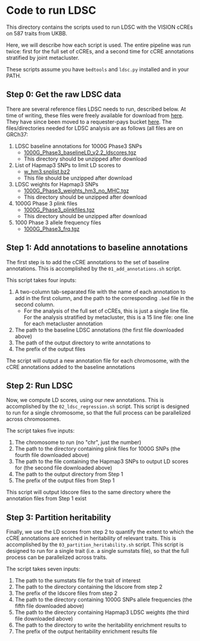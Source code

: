 # Code to run LDSC

This directory contains the scripts used to run LDSC with the VISION cCREs on 587 traits from UKBB.

Here, we will describe how each script is used. The entire pipeline was run twice: first for the full set of cCREs, and a second time for cCRE annotations stratified by joint metacluster.

These scripts assume you have `bedtools` and `ldsc.py` installed and in your PATH.

## Step 0: Get the raw LDSC data

There are several reference files LDSC needs to run, described below. At time of writing, these files were freely available for download from [here](https://alkesgroup.broadinstitute.org/LDSCORE/). They have since been moved to a requester-pays bucket [here](https://console.cloud.google.com/storage/browser/broad-alkesgroup-public-requester-pays/LDSCORE). The files/directories needed for LDSC analysis are as follows (all files are on GRCh37:
1. LDSC baseline annotations for 1000G Phase3 SNPs
    - [1000G_Phase3_baselineLD_v2.2_ldscores.tgz](https://console.cloud.google.com/storage/browser/_details/broad-alkesgroup-public-requester-pays/LDSCORE/1000G_Phase3_baselineLD_v2.2_ldscores.tgz)
    - This directory should be unzipped after download
2.  List of Hapmap3 SNPs to limit LD scores to
    - [w_hm3.snplist.bz2](https://console.cloud.google.com/storage/browser/_details/broad-alkesgroup-public-requester-pays/LDSCORE/w_hm3.snplist.bz2)
    - This file should be unzipped after download
3. LDSC weights for Hapmap3 SNPs
    - [1000G_Phase3_weights_hm3_no_MHC.tgz](https://console.cloud.google.com/storage/browser/_details/broad-alkesgroup-public-requester-pays/LDSCORE/1000G_Phase3_weights_hm3_no_MHC.tgz)
    - This directory should be unzipped after download
4. 1000G Phase 3 plink files
    - [1000G_Phase3_plinkfiles.tgz](https://console.cloud.google.com/storage/browser/_details/broad-alkesgroup-public-requester-pays/LDSCORE/1000G_Phase3_plinkfiles.tgz)
    - This directory should be unzipped after download
5. 1000 Phase 3 allele frequency files
    - [1000G_Phase3_frq.tgz](https://console.cloud.google.com/storage/browser/_details/broad-alkesgroup-public-requester-pays/LDSCORE/1000G_Phase3_frq.tgz)

## Step 1: Add annotations to baseline annotations

The first step is to add the cCRE annotations to the set of baseline annotations. This is accomplished by the `01_add_annotations.sh` script.

This script takes four inputs:
1. A two-column tab-separated file with the name of each annotation to add in the first column, and the path to the corresponding `.bed` file in the second column.
    - For the analysis of the full set of cCREs, this is just a single line file. For the analysis stratified by metacluster, this is a 15 line file: one line for each metacluster annotation
2. The path to the baseline LDSC annotations (the first file downloaded above)
3. The path of the output directory to write annotations to
4. The prefix of the output files

The script will output a new annotation file for each chromosome, with the cCRE annotations added to the baseline annotations

## Step 2: Run LDSC

Now, we compute LD scores, using our new annotations. This is accomplished by the `02_ldsc_regression.sh` script. This script is designed to run for a single chromosome, so that the full process can be parallelized across chromosomes.

The script takes five inputs:
1. The chromosome to run (no "chr", just the number)
2. The path to the directory containing plink files for 1000G SNPs (the fourth file downloaded above)
3. The path to the file containing the Hapmap3 SNPs to output LD scores for (the second file downloaded above)
4. The path to the output directory from Step 1
5. The prefix of the output files from Step 1

This script will output ldscore files to the same directory where the annotation files from Step 1 exist

## Step 3: Partition heritability

Finally, we use the LD scores from step 2 to quantify the extent to which the cCRE annotations are enriched in heritability of relevant traits. This is accomplished by the `03_partition_heritability.sh` script. This script is designed to run for a single trait (i.e. a single sumstats file), so that the full process can be parallelized across traits.

The script takes seven inputs:
1. The path to the sumstats file for the trait of interest
2. The path to the directory containing the ldscore from step 2
3. The prefix of the ldscore files from step 2
4. The path to the directory containing 1000G SNPs allele frequencies (the fifth file downloaded above)
5. The path to the directory containing Hapmap3 LDSC weights (the third file downloaded above)
6. The path to the directory to write the heritability enrichment results to
7. The prefix of the output heritability enrichment results file

